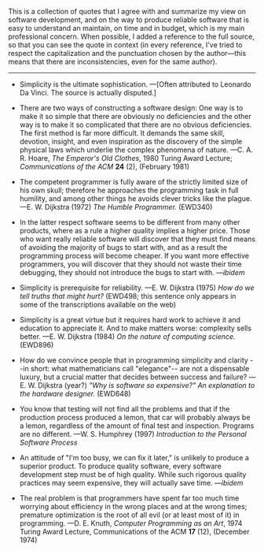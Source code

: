 <!--
 =============================================================================
                         Copyright 2020 Gennaro Prota

                   Licensed under the 3-Clause BSD License.
              (See accompanying file 3_CLAUSE_BSD_LICENSE.txt or
               <https://opensource.org/licenses/BSD-3-Clause>.)

                                     --

  Since this is just a compilation of sentences by others, I'm not sure the
  copyright notice and the license reference above are required or make any
  sense. But I see that e.g. Wikiquote explicitly declares a license, so...
 _____________________________________________________________________________
-->

This is a collection of quotes that I agree with and summarize my view on
software development, and on the way to produce reliable software that is easy
to understand an maintain, on time and in budget, which is my main professional
concern. When possible, I added a reference to the full source, so that you can
see the quote in context (in every reference, I've tried to respect the
capitalization and the punctuation chosen by the author&mdash;this means that
there are inconsistencies, even for the same author).

---

 - Simplicity is the ultimate sophistication. &mdash;[Often attributed to
   Leonardo Da Vinci. The source is actually disputed.]

 - There are two ways of constructing a software design: One way is to make it
   so simple that there are obviously no deficiencies and the other way is to
   make it so complicated that there are no obvious deficiencies. The first
   method is far more difficult. It demands the same skill, devotion, insight,
   and even inspiration as the discovery of the simple physical laws which
   underlie the complex phenomena of nature. &mdash;C. A. R. Hoare, *The
   Emperor's Old Clothes*, 1980 Turing Award Lecture; *Communications of the
   ACM* **24** (2), (February 1981)

 - The competent programmer is fully aware of the strictly limited size of his
   own skull; therefore he approaches the programming task in full humility, and
   among other things he avoids clever tricks like the plague. &mdash;E. W.
   Dijkstra (1972) *The Humble Programmer.* (EWD340)

 - In the latter respect software seems to be different from many other
   products, where as a rule a higher quality implies a higher price. Those who
   want really reliable software will discover that they must find means of
   avoiding the majority of bugs to start with, and as a result the programming
   process will become cheaper. If you want more effective programmers, you will
   discover that they should not waste their time debugging, they should not
   introduce the bugs to start with. &mdash;*ibidem*

 - Simplicity is prerequisite for reliability. &mdash;E. W. Dijkstra (1975) *How
   do we tell truths that might hurt?* (EWD498; this sentence only appears in
   some of the transcriptions available on the web)

 - Simplicity is a great virtue but it requires hard work to achieve it and
   education to appreciate it. And to make matters worse: complexity sells
   better. &mdash;E. W. Dijkstra (1984) *On the nature of computing science.*
   (EWD896)

 - How do we convince people that in programming simplicity and clarity --in
   short: what mathematicians call "elegance"-- are not a dispensable luxury,
   but a crucial matter that decides between success and failure? &mdash;E. W.
   Dijkstra (year?) *"Why is software so expensive?" An explanation to the
   hardware designer.* (EWD648)

 - You know that testing will not find all the problems and that if the
   production process produced a lemon, that car will probably always be a
   lemon, regardless of the amount of final test and inspection. Programs are no
   different. &mdash;W. S. Humphrey (1997) *Introduction to the Personal
   Software Process*

 - An attitude of "I'm too busy, we can fix it later," is unlikely to produce a
   superior product. To produce quality software, every software development
   step must be of high quality. While such rigorous quality practices may seem
   expensive, they will actually save time. &mdash;*ibidem*

 - The real problem is that programmers have spent far too much time worrying
   about efficiency in the wrong places and at the wrong times; premature
   optimization is the root of all evil (or at least most of it) in programming.
   &mdash;D. E. Knuth, *Computer Programming as an Art*, 1974 Turing Award
   Lecture, Communications of the ACM **17** (12), (December 1974)

